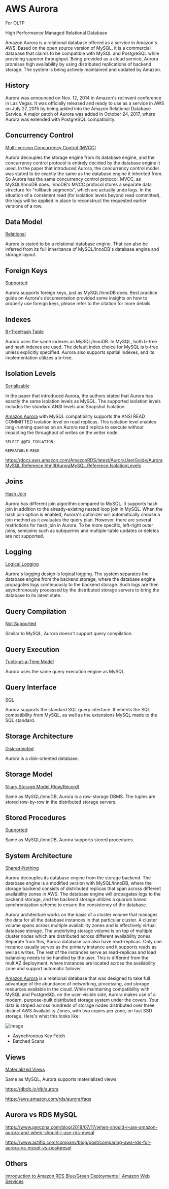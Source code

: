 # AWS Aurora

For OLTP

High Performance Managed Relational Database

Amazon Aurora is a relational database offered as a service in Amazon's AWS. Based on the open source version of MySQL, it is a commercial database that claims to be compatible with MySQL and PostgreSQL while providing superior throughput. Being provided as a cloud service, Aurora promises high availability by using distributed replications of backend storage. The system is being actively maintained and updated by Amazon.

## History

Aurora was announced on Nov. 12, 2014 in Amazon's re:Invent conference in Las Vegas. It was officially released and ready to use as a service in AWS on July 27, 2015 by being added into the Amazon Relational Database Service. A major patch of Aurora was added in October 24, 2017, where Aurora was extended with PostgreSQL compatibility.

## Concurrency Control

[Multi-version Concurrency Control (MVCC)](https://dbdb.io/browse?concurrency-control=multi-version-concurrency-control-mvcc)

Aurora decouples the storage engine from its database engine, and the concurrency control protocol is entirely decided by the database engine it used. In the paper that introduced Aurora, the concurrency control model was stated to be exactly the same as the database engine it inherited from. So Aurora has the same concurrency control protocol, MVCC, as MySQL/InnoDB does. InnoDB's MVCC protocol stores a separate data structure for "rollback segments", which are actually undo logs. In the situation of a consistent read (for isolation levels beyond read committed), the logs will be applied in place to reconstruct the requested earlier versions of a row.

## Data Model

[Relational](https://dbdb.io/browse?data-model=relational)

Aurora is stated to be a relational database engine. That can also be inferred from its full inheritance of MySQL/InnoDB's database engine and storage layout.

## Foreign Keys

[Supported](https://dbdb.io/browse?foreign-keys=supported)

Aurora supports foreign keys, just as MySQL/InnoDB does. Best practice guide on Aurora's documentation provided some insights on how to properly use foreign keys, please refer to the citation for more details.

## Indexes

[B+Tree](https://dbdb.io/browse?indexes=btree)[Hash Table](https://dbdb.io/browse?indexes=hash-table)

Aurora uses the same indexes as MySQL/InnoDB. In MySQL, both b-tree and hash indexes are used. The default index choice for MySQL is b-tree unless explicitly specified. Aurora also supports spatial indexes, and its implementation utilizes a b-tree.

## Isolation Levels

[Serializable](https://dbdb.io/browse?isolation-levels=serializable)

In the paper that introduced Aurora, the authors stated that Aurora has exactly the same isolation levels as MySQL. The supported isolation levels includes the standard ANSI levels and Snapshot Isolation.

[Amazon Aurora](https://aws.amazon.com/rds/aurora/) with MySQL compatibility supports the ANSI READ COMMITTED isolation level on read replicas. This isolation level enables long-running queries on an Aurora read replica to execute without impacting the throughput of writes on the writer node.

`SELECT @@TX_ISOLATION;`

`REPEATABLE-READ`

<https://docs.aws.amazon.com/AmazonRDS/latest/AuroraUserGuide/AuroraMySQL.Reference.html#AuroraMySQL.Reference.IsolationLevels>

## Joins

[Hash Join](https://dbdb.io/browse?joins=hash-join)

Aurora has different join algorithm compared to MySQL. It supports hash join in addition to the already-existing nested loop join in MySQL. When the hash join option is enabled, Aurora's optimizer will automatically choose a join method as it evaluates the query plan. However, there are several restrictions for hash join in Aurora. To be more specific, left-right outer joins, semijoins such as subqueries and multiple-table updates or deletes are not supported.

## Logging

[Logical Logging](https://dbdb.io/browse?logging=logical-logging)

Aurora's logging design is logical logging. The system separates the database engine from the backend storage, where the database engine propagates logs continuously to the backend storage. Such logs are then asynchronously processed by the distributed storage servers to bring the database to its latest state.

## Query Compilation

[Not Supported](https://dbdb.io/browse?query-compilation=not-supported)

Similar to MySQL, Aurora doesn't support query compilation.

## Query Execution

[Tuple-at-a-Time Model](https://dbdb.io/browse?query-execution=tuple-at-a-time-model)

Aurora uses the same query execution engine as MySQL.

## Query Interface

[SQL](https://dbdb.io/browse?query-interface=sql)

Aurora supports the standard SQL query interface. It inherits the SQL compatibility from MySQL, as well as the extensions MySQL made to the SQL standard.

## Storage Architecture

[Disk-oriented](https://dbdb.io/browse?storage-architecture=disk-oriented)

Aurora is a disk-oriented database.

## Storage Model

[N-ary Storage Model (Row/Record)](https://dbdb.io/browse?storage-model=n-ary-storage-model-rowrecord)

Same as MySQL/InnoDB, Aurora is a row-storage DBMS. The tuples are stored row-by-row in the distributed storage servers.

## Stored Procedures

[Supported](https://dbdb.io/browse?stored-procedures=supported)

Same as MySQL/InnoDB, Aurora supports stored procedures.

## System Architecture

[Shared-Nothing](https://dbdb.io/browse?system-architecture=shared-nothing)

Aurora decouples its database engine from the storage backend. The database engine is a modified version with MySQL/InnoDB, where the storage backend consists of distributed replicas that span across different availability zones in AWS. The database engine will propagates logs to the backend storage, and the backend storage utilizes a quorum based synchronization scheme to ensure the consistency of the database.

Aurora architecture works on the basis of a cluster volume that manages the data for all the database instances in that particular cluster. A cluster volume spans across multiple availability zones and is effectively virtual database storage. The underlying storage volume is on top of multiple cluster nodes which are distributed across different availability zones. Separate from this, Aurora database can also have read-replicas. Only one instance usually serves as the primary instance and it supports reads as well as writes. The rest of the instances serve as read-replicas and load balancing needs to be handled by the user. This is different from the multiAZ deployment, where instances are located across the availability zone and support automatic failover.

[Amazon Aurora](https://aws.amazon.com/rds/aurora/) is a relational database that was designed to take full advantage of the abundance of networking, processing, and storage resources available in the cloud. While maintaining compatibility with MySQL and PostgreSQL on the user-visible side, Aurora makes use of a modern, purpose-built distributed storage system under the covers. Your data is striped across hundreds of storage nodes distributed over three distinct AWS Availability Zones, with two copies per zone, on fast SSD storage. Here's what this looks like:

![image](../../../media/AWS-Aurora-image1.jpg)

- Asynchronous Key Fetch
- Batched Scans

## Views

[Materialized Views](https://dbdb.io/browse?views=materialized-views)

Same as MySQL, Aurora supports materialized views

<https://dbdb.io/db/aurora>

<https://aws.amazon.com/rds/aurora/faqs>

## Aurora vs RDS MySQL

<https://www.percona.com/blog/2018/07/17/when-should-i-use-amazon-aurora-and-when-should-i-use-rds-mysql>

<https://www.actifio.com/company/blog/post/comparing-aws-rds-for-aurora-vs-mysql-vs-postgresql>

## Others

[Introduction to Amazon RDS Blue/Green Deployments | Amazon Web Services](https://www.youtube.com/watch?v=mGAjzAzBOsk)
